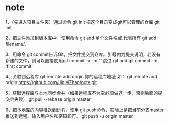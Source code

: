 # note
1、（先进入项目文件夹）通过命令 git init 把这个目录变成git可以管理的仓库
git init

2、把文件添加到版本库中，使用命令 git add 单个文件名或.代表所有
git add filename/.  

3、用命令 git commit告诉Git，把文件提交到仓库。引号内为提交说明，若没有新建的文件，则可以直接使用git commit -a -m ""跳过 git add
git commit -m 'first commit'    

4、关联到远程库
git remote add origin 你的远程库地址
如：
git remote add origin https://github.com/JinleiZhao/note.git

5、获取远程库与本地同步合并（如果远程库不为空必须做这一步，否则后面的提交会失败）
git pull --rebase origin master

6、把本地库的内容推送到远程，使用 git push命令，实际上是把当前分支master推送到远程。输入用户名和密码即可。
git push -u origin master

